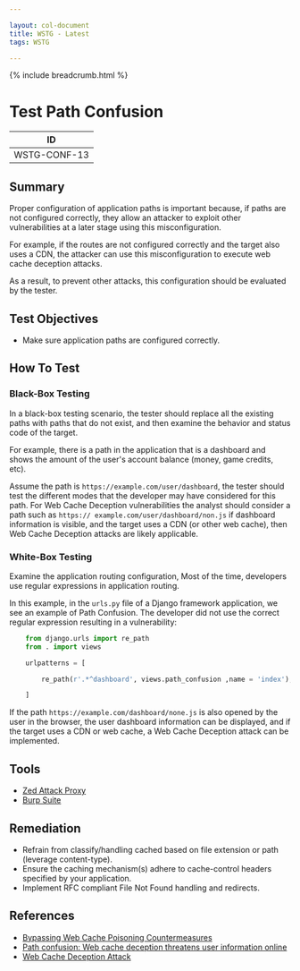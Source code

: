 ```yaml
---

layout: col-document
title: WSTG - Latest
tags: WSTG

---
```


{% include breadcrumb.html %}
# Test Path Confusion

|ID          |
|------------|
|WSTG-CONF-13|

## Summary

Proper configuration of application paths is important because, if paths are not configured correctly, they allow an attacker to exploit other vulnerabilities at a later stage using this misconfiguration.

For example, if the routes are not configured correctly and the target also uses a CDN, the attacker can use this misconfiguration to execute web cache deception attacks.

As a result, to prevent other attacks, this configuration should be evaluated by the tester.

## Test Objectives

- Make sure application paths are configured correctly.

## How To Test

### Black-Box Testing

In a black-box testing scenario, the tester should replace all the existing paths with paths that do not exist, and then examine the behavior and status code of the target.

For example, there is a path in the application that is a dashboard and shows the amount of the user's account balance (money, game credits, etc).

Assume the path is `https://example.com/user/dashboard`, the tester should test the different modes that the developer may have considered for this path. For Web Cache Deception vulnerabilities the analyst should consider a path such as `https:// example.com/user/dashboard/non.js` if dashboard information is visible, and the target uses a CDN (or other web cache), then Web Cache Deception attacks are likely applicable.

### White-Box Testing

Examine the application routing configuration, Most of the time, developers use regular expressions in application routing.

In this example, in the `urls.py` file of a Django framework application, we see an example of Path Confusion. The developer did not use the correct regular expression resulting in a vulnerability:

```python
    from django.urls import re_path
    from . import views

    urlpatterns = [

        re_path(r'.*^dashboard', views.path_confusion ,name = 'index'),

    ]
```

If the path `https://example.com/dashboard/none.js` is also opened by the user in the browser, the user dashboard information can be displayed, and if the target uses a CDN or web cache, a Web Cache Deception attack can be implemented.

## Tools

- [Zed Attack Proxy](https://www.zaproxy.org)
- [Burp Suite](https://portswigger.net/burp)

## Remediation

- Refrain from classify/handling cached based on file extension or path (leverage content-type).
- Ensure the caching mechanism(s) adhere to cache-control headers specified by your application.
- Implement RFC compliant File Not Found handling and redirects.

## References

- [Bypassing Web Cache Poisoning Countermeasures](https://portswigger.net/research/bypassing-web-cache-poisoning-countermeasures)
- [Path confusion: Web cache deception threatens user information online](https://portswigger.net/daily-swig/path-confusion-web-cache-deception-threatens-user-information-online)
- [Web Cache Deception Attack](https://omergil.blogspot.com/2017/02/web-cache-deception-attack.html)
